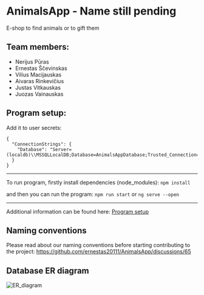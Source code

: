 # AnimalsApp - Name still pending
E-shop to find animals or to gift them


## Team members:
- Nerijus Pūras
- Ernestas Ščevinskas
- Vilius Macijauskas
- Aivaras Rinkevičius
- Justas Vitkauskas
- Juozas Vainauskas

## Program setup:
Add it to user secrets:
```
{
  "ConnectionStrings": {
    "Database": "Server=(localdb)\\MSSQLLocalDB;Database=AnimalsAppDatabase;Trusted_Connection=True;"
  }
}
```

---

To run program, firstly install dependencies (node_modules): `npm install`

and then you can run the program: `npm run start` or `ng serve --open`

---
Additional information can be found here: [Program setup](https://github.com/ernestas20111/AnimalsApp/discussions/48)

## Naming conventions
Please read about our naming conventions before starting contributing to the project:
https://github.com/ernestas20111/AnimalsApp/discussions/65

## Database ER diagram

![ER_diagram](https://user-images.githubusercontent.com/71339290/128725022-04cf0078-f551-4639-a30e-8da96c242fd4.png)
